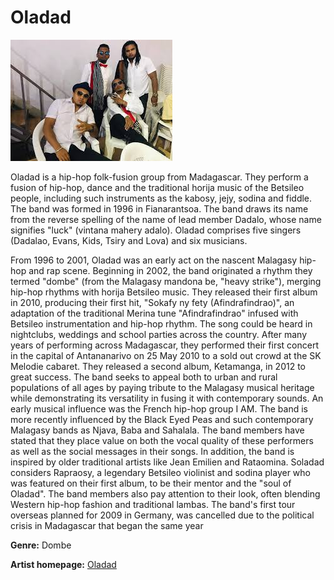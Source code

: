 # Oladad

![oladad](oladad.jpg)


Oladad is a hip-hop folk-fusion group from Madagascar. They perform a fusion of hip-hop, dance and the traditional horija music of the Betsileo people, including such instruments as the kabosy, jejy, sodina and fiddle. The band was formed in 1996 in Fianarantsoa. The band draws its name from the reverse spelling of the name of lead member Dadalo, whose name signifies "luck" (vintana mahery adalo). Oladad comprises five singers (Dadalao, Evans, Kids, Tsiry and Lova) and six musicians.

From 1996 to 2001, Oladad was an early act on the nascent Malagasy hip-hop and rap scene. Beginning in 2002, the band originated a rhythm they termed "dombe" (from the Malagasy mandona be, "heavy strike"), merging hip-hop rhythms with horija Betsileo music. They released their first album in 2010, producing their first hit, "Sokafy ny fety (Afindrafindrao)", an adaptation of the traditional Merina tune "Afindrafindrao" infused with Betsileo instrumentation and hip-hop rhythm. The song could be heard in nightclubs, weddings and school parties across the country. After many years of performing across Madagascar, they performed their first concert in the capital of Antananarivo on 25 May 2010 to a sold out crowd at the SK Melodie cabaret. They released a second album, Ketamanga, in 2012 to great success.
The band seeks to appeal both to urban and rural populations of all ages by paying tribute to the Malagasy musical heritage while demonstrating its versatility in fusing it with contemporary sounds. An early musical influence was the French hip-hop group I AM. The band is more recently influenced by the Black Eyed Peas and such contemporary Malagasy bands as Njava, Baba and Sahalala. The band members have stated that they place value on both the vocal quality of these performers as well as the social messages in their songs. In addition, the band is inspired by older traditional artists like Jean Emilien and Rataomina. Soladad considers Rapraosy, a legendary Betsileo violinist and sodina player who was featured on their first album, to be their mentor and the "soul of Oladad". The band members also pay attention to their look, often blending Western hip-hop fashion and traditional lambas. The band's first tour overseas planned for 2009 in Germany, was cancelled due to the political crisis in Madagascar that began the same year


**Genre:** Dombe

**Artist homepage:** [Oladad](https://web.facebook.com/OladadOfMada/?_rdc=1&_rdr)
